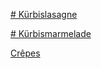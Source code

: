 [](kuerbissuppe.md)

[# Kürbislasagne](kuerbislasagne.md)

[# Kürbismarmelade](kuerbismarmelade.md)

[Crêpes](Crepes.md)

